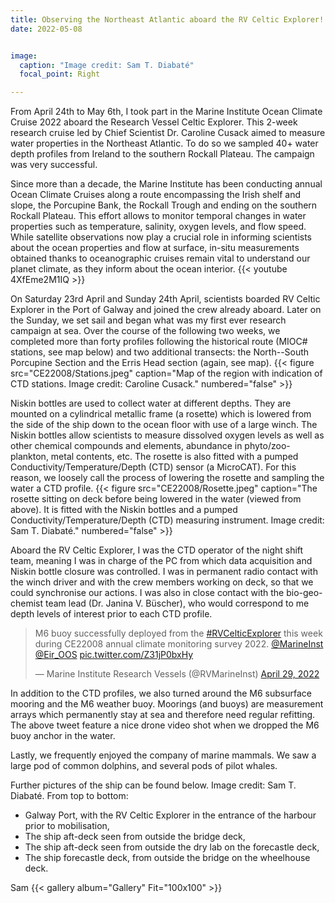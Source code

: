 ```yaml
---
title: Observing the Northeast Atlantic aboard the RV Celtic Explorer!
date: 2022-05-08


image:
  caption: "Image credit: Sam T. Diabaté"
  focal_point: Right

---
```

From April 24th to May 6th, I took part in the Marine Institute Ocean Climate Cruise 2022 aboard the Research Vessel Celtic Explorer. This 2-week research cruise led by Chief Scientist Dr. Caroline Cusack aimed to measure water properties in the Northeast Atlantic. To do so we sampled 40+ water depth profiles from Ireland to the southern Rockall Plateau. The campaign was very successful.

<!--more-->

<!--{{< figure src="CE22008/MI_Backyard.jpeg" caption="View of Galway Bay from the Marine Institute. Image credit: Sam T. Diabaté." numbered="false" >}}-->

Since more than a decade, the Marine Institute has been conducting annual Ocean Climate Cruises along a route encompassing the Irish shelf and slope, the Porcupine Bank, the Rockall Trough and ending on the southern Rockall Plateau. This effort allows to monitor temporal changes in water properties such as temperature, salinity, oxygen levels, and flow speed. While satellite observations now play a crucial role in informing scientists about the ocean properties and flow at surface, in-situ measurements obtained thanks to oceanographic cruises remain vital to understand our planet climate, as they inform about the ocean interior. {{< youtube 4XfEme2M1IQ >}}

On Saturday 23rd April and Sunday 24th April, scientists boarded RV Celtic Explorer in the Port of Galway and joined the crew already aboard. Later on the Sunday, we set sail and began what was my first ever research campaign at sea. Over the course of the following two weeks, we completed more than forty profiles following the historical route (MIOC# stations, see map below) and two additional transects: the North--South Porcupine Section and the Erris Head section (again, see map). {{< figure src="CE22008/Stations.jpeg" caption="Map of the region with indication of CTD stations. Image credit: Caroline Cusack." numbered="false" >}}

Niskin bottles are used to collect water at different depths. They are mounted on a cylindrical metallic frame (a rosette) which is lowered from the side of the ship down to the ocean floor with use of a large winch. The Niskin bottles allow scientists to measure dissolved oxygen levels as well as other chemical compounds and elements, abundance in phyto/zoo-plankton, metal contents, etc. The rosette is also fitted with a pumped Conductivity/Temperature/Depth (CTD) sensor (a MicroCAT). For this reason, we loosely call the process of lowering the rosette and sampling the water a CTD profile. {{< figure src="CE22008/Rosette.jpeg" caption="The rosette sitting on deck before being lowered in the water (viewed from above). It is fitted with the Niskin bottles and a pumped Conductivity/Temperature/Depth (CTD) measuring instrument. Image credit: Sam T. Diabaté." numbered="false" >}}

Aboard the RV Celtic Explorer, I was the CTD operator of the night shift team, meaning I was in charge of the PC from which data acquisition and Niskin bottle closure was controlled. I was in permanent radio contact with the winch driver and with the crew members working on deck, so that we could synchronise our actions. I was also in close contact with the bio-geo-chemist team lead (Dr. Janina V. Büscher), who would correspond to me depth levels of interest prior to each CTD profile.

<blockquote class="twitter-tweet"><p lang="en" dir="ltr">M6 buoy successfully deployed from the <a href="https://twitter.com/hashtag/RVCelticExplorer?src=hash&amp;ref_src=twsrc%5Etfw">#RVCelticExplorer</a> this week during CE22008 annual climate monitoring survey 2022. <a href="https://twitter.com/MarineInst?ref_src=twsrc%5Etfw">@MarineInst</a> <a href="https://twitter.com/Eir_OOS?ref_src=twsrc%5Etfw">@Eir_OOS</a> <a href="https://t.co/Z31jP0bxHy">pic.twitter.com/Z31jP0bxHy</a></p>&mdash; Marine Institute Research Vessels (@RVMarineInst) <a href="https://twitter.com/RVMarineInst/status/1519930447379275776?ref_src=twsrc%5Etfw">April 29, 2022</a></blockquote> <script async src="https://platform.twitter.com/widgets.js" charset="utf-8"></script>


In addition to the CTD profiles, we also turned around the M6 subsurface mooring and the M6 weather buoy. Moorings (and buoys) are measurement arrays which permanently stay at sea and therefore need regular refitting. The above tweet feature a nice drone video shot when we dropped the M6 buoy anchor in the water.

Lastly, we frequently enjoyed the company of marine mammals. We saw a large pod of common dolphins, and several pods of pilot whales.


Further pictures of the ship can be found below. Image credit: Sam T. Diabaté. From top to bottom:
  - Galway Port, with the RV Celtic Explorer in the entrance of the harbour prior to mobilisation,
  - The ship aft-deck seen from outside the bridge deck,
  - The ship aft-deck seen from outside the dry lab on the forecastle deck,
  - The ship forecastle deck, from outside the bridge on the wheelhouse deck.

Sam
{{< gallery album="Gallery" Fit="100x100"  >}}
